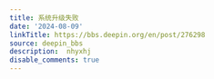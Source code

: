 ```yaml
---
title: 系统升级失败
date: '2024-08-09'
linkTitle: https://bbs.deepin.org/en/post/276298
source: deepin_bbs
description:  nhyxhj 
disable_comments: true
---
```


